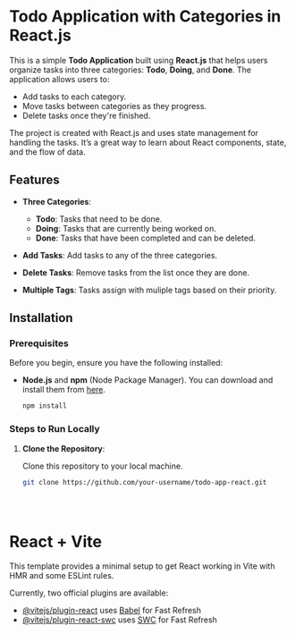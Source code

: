 # Todo Application with Categories in React.js

This is a simple **Todo Application** built using **React.js** that helps users organize tasks into three categories: **Todo**, **Doing**, and **Done**. The application allows users to:

- Add tasks to each category.
- Move tasks between categories as they progress.
- Delete tasks once they're finished.

The project is created with React.js and uses state management for handling the tasks. It’s a great way to learn about React components, state, and the flow of data.

## Features

- **Three Categories**:
  - **Todo**: Tasks that need to be done.
  - **Doing**: Tasks that are currently being worked on.
  - **Done**: Tasks that have been completed and can be deleted.
  
- **Add Tasks**: Add tasks to any of the three categories.
- **Delete Tasks**: Remove tasks from the list once they are done.
- **Multiple Tags**: Tasks assign with muliple tags based on their priority.


## Installation

### Prerequisites

Before you begin, ensure you have the following installed:

- **Node.js** and **npm** (Node Package Manager). You can download and install them from [here](https://nodejs.org/).
  ```bash
  npm install

### Steps to Run Locally

1. **Clone the Repository**:

   Clone this repository to your local machine.

   ```bash
   git clone https://github.com/your-username/todo-app-react.git





# React + Vite

This template provides a minimal setup to get React working in Vite with HMR and some ESLint rules.

Currently, two official plugins are available: 

- [@vitejs/plugin-react](https://github.com/vitejs/vite-plugin-react/blob/main/packages/plugin-react/README.md) uses [Babel](https://babeljs.io/) for Fast Refresh
- [@vitejs/plugin-react-swc](https://github.com/vitejs/vite-plugin-react-swc) uses [SWC](https://swc.rs/) for Fast Refresh
